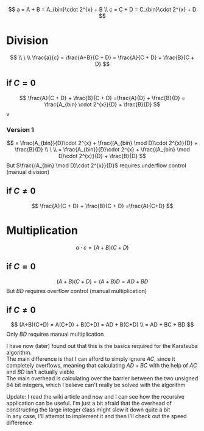$$
a = A + B = A_{bin}\cdot 2^{x} + B
\\
c = C + D = C_{bin}\cdot 2^{x} + D
$$

# Division

$$
\\ \ \\
\frac{a}{c} = \frac{A+B}{C + D}
= \frac{A}{C + D} + \frac{B}{C + D}
$$

## if $C = 0$

$$
\frac{A}{C + D} + \frac{B}{C + D}
=\frac{A}{D} + \frac{B}{D}
= \frac{A_{bin} \cdot 2^{x}}{D} + \frac{B}{D}
$$v

### Version 1
$$
= \frac{A_{bin}}{D}\cdot 2^{x} + \frac{(A_{bin} \mod D)\cdot 2^{x}}{D} + \frac{B}{D}
\\ \ \\
= \frac{A_{bin}}{D}\cdot 2^{x} + \frac{(A_{bin} \mod D)\cdot 2^{x}}{D} + \frac{B}{D}
$$
But $\frac{(A_{bin} \mod D)\cdot 2^{x}}{D}$ requires underflow control (manual division) 
<!-- ### Version 2
$$
= \frac{2^{x}}{D}\cdot A_{bin}  + \frac{(2^{x} \mod D)\cdot A_{bin}}{D} + \frac{B}{D}
\\ \ \\
= \frac{2^{x}-1+1}{D}\cdot A_{bin}  + \frac{(2^{x} \mod D)\cdot A_{bin}}{D} + \frac{B}{D}
\\ \ \\
= \bigg(\frac{2^{x}-1}{D} + \frac{1+ (2^{x}-1)\mod D}{D}\bigg)\cdot A_{bin}  + \frac{(2^{x} \mod D)\cdot A_{bin}}{D} + \frac{B}{D}
\\ \ \\
= \bigg(\frac{2^{x}-1}{D} + \frac{1+ (2^{x}-1)\mod D}{D}\bigg)\cdot A_{bin}  + \frac{((1+(2^{x}-1) \mod D)\mod D)\cdot A_{bin}}{D} + \frac{B}{D}
$$ -->

## if $C \neq 0$

$$
\frac{A}{C + D} + \frac{B}{C + D}
=\frac{A}{C+D}
$$


# Multiplication

$$
a \cdot c = (A+B)(C + D)
$$

## if $C = 0$

$$
(A+B)(C + D) = (A+B)D = AD + BD
$$
But $BD$ requires overflow control (manual multiplication)

## if $C \neq 0$

$$
(A+B)(C+D) = A(C+D) + B(C+D) = AD + B(C+D)
\\
= AD + BC + BD
$$
Only $BD$ requires manual multiplication

I have now (later) found out that this is the basics required for the Karatsuba algorithm. \
The main difference is that I can afford to simply ignore $AC$, since it completely overflows, meaning that calculating $AD + BC$ with the help of $AC$ and $BD$ isn't actually viable \
The main overhead is calculating over the barrier between the two unsigned 64 bit integers, which I believe can't really be solved with the algorithm

Update: I read the wiki article and now and I can see how the recursive application can be useful. I'm just a bit afraid that the overhead of constructing the large integer class might slow it down quite a bit \
In any case, I'll attempt to implement it and then I'll check out the speed difference